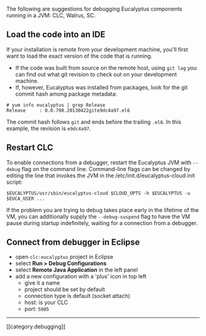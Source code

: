 The following are suggestions for debugging Eucalyptus components running in a JVM: CLC, Walrus, SC.

## Load the code into an IDE

If your installation is remote from your development machine, you'll first want to load the exact version of the code that is running. 

* If the code was built from source on the remote host, using `git log` you can find out what git revision to check out on your development machine. 
* If, however, Eucalyptus was installed from packages, look for the git commit hash among package metadata:

```
# yum info eucalyptus | grep Release
Release     : 0.0.798.20130422gite9dc4a97.el6
```

The commit hash follows `git` and ends before the trailing `.el6`. In this example, the revision is `e9dc4a97`.

## Restart CLC

To enable connections from a debugger, restart the Eucalyptus JVM with `--debug` flag on the command line. Command-line flags can be changed by editing the line that invokes the JVM in the /etc/init.d/eucalyptus-cloud init script:

```
$EUCALYPTUS/usr/sbin/eucalyptus-cloud $CLOUD_OPTS -h $EUCALYPTUS -u $EUCA_USER ...
```

If the problem you are trying to debug takes place early in the lifetime of the VM, you can additionally supply the `--debug-suspend` flag to have the VM pause during startup indefinitely, waiting for a connection from a debugger.

## Connect from debugger in Eclipse

* open `clc:eucalyptus` project in Eclipse
* select **Run > Debug Configurations**
* select **Remote Java Application** in the left panel
* add a new configuration with a 'plus' icon in top left
  * give it a name
  * project should be set by default
  * connection type is default (socket attach)
  * host: is your CLC
  * port: `5005`

*****

[[category.debugging]]